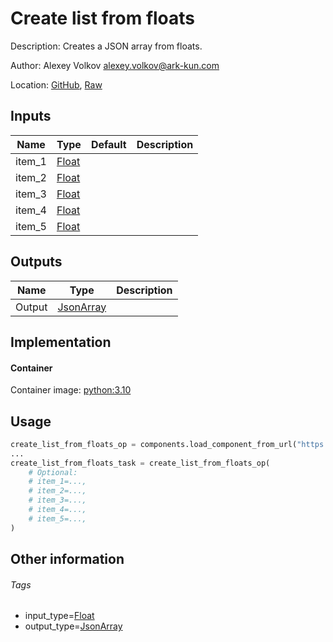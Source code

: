 <!-- BEGIN_GENERATED_CONTENT -->
# Create list from floats

Description: Creates a JSON array from floats.

Author: Alexey Volkov <alexey.volkov@ark-kun.com>

Location: [GitHub](https://github.com/Ark-kun/pipeline_components/blob/master/components/json/List/Create/from_Floats/component.yaml), [Raw](https://raw.githubusercontent.com/Ark-kun/pipeline_components/master/components/json/List/Create/from_Floats/component.yaml)

## Inputs

|Name|Type|Default|Description|
|-|-|-|-|
|item_1|[Float]|||
|item_2|[Float]|||
|item_3|[Float]|||
|item_4|[Float]|||
|item_5|[Float]|||

## Outputs

|Name|Type|Description|
|-|-|-|
|Output|[JsonArray]||

## Implementation

#### Container

Container image: [python:3.10](https://hub.docker.com/r/_/python)

## Usage

```python
create_list_from_floats_op = components.load_component_from_url("https://raw.githubusercontent.com/Ark-kun/pipeline_components/master/components/json/List/Create/from_Floats/component.yaml")
...
create_list_from_floats_task = create_list_from_floats_op(
    # Optional:
    # item_1=...,
    # item_2=...,
    # item_3=...,
    # item_4=...,
    # item_5=...,
)
```

## Other information

###### Tags

* input_type=[Float]
* output_type=[JsonArray]

[Float]: https://github.com/Ark-kun/pipeline_components/tree/master/types/Float
[JsonArray]: https://github.com/Ark-kun/pipeline_components/tree/master/types/JsonArray
<!-- END_GENERATED_CONTENT -->
